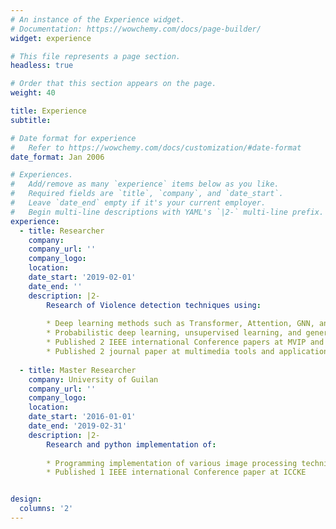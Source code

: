 ```yaml
---
# An instance of the Experience widget.
# Documentation: https://wowchemy.com/docs/page-builder/
widget: experience

# This file represents a page section.
headless: true

# Order that this section appears on the page.
weight: 40

title: Experience
subtitle:

# Date format for experience
#   Refer to https://wowchemy.com/docs/customization/#date-format
date_format: Jan 2006

# Experiences.
#   Add/remove as many `experience` items below as you like.
#   Required fields are `title`, `company`, and `date_start`.
#   Leave `date_end` empty if it's your current employer.
#   Begin multi-line descriptions with YAML's `|2-` multi-line prefix.
experience:
  - title: Researcher
    company: 
    company_url: ''
    company_logo: 
    location: 
    date_start: '2019-02-01'
    date_end: ''
    description: |2-
        Research of Violence detection techniques using:
      
        * Deep learning methods such as Transformer, Attention, GNN, and AE using customized loss function and maximum likelihood principle
        * Probabilistic deep learning, unsupervised learning, and generative modeling such as VAE, GAN, pix2pix, Cycle GAN, Normalizing flows
        * Published 2 IEEE international Conference papers at MVIP and IKT
        * Published 2 journal paper at multimedia tools and applications (Q1) and visual computer (Q2) journals
        
  - title: Master Researcher
    company: University of Guilan
    company_url: ''
    company_logo: 
    location: 
    date_start: '2016-01-01'
    date_end: '2019-02-31'
    description: |2-
        Research and python implementation of:
 
        * Programming implementation of various image processing techniques for abnormal human behaviour detection such as object detection, motion estimation, segmentation, feature extraction, feature matching, and optimization
        * Published 1 IEEE international Conference paper at ICCKE


design:
  columns: '2'
---
```

